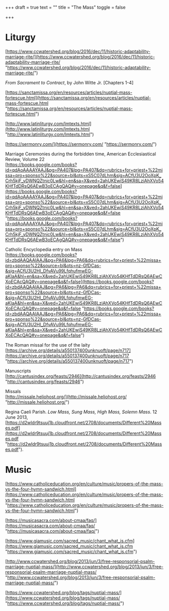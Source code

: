 +++
draft = true
text = ""
title = "The Mass"
toggle = false

+++
# Liturgy

[https://www.ccwatershed.org/blog/2016/dec/11/historic-adaptability-marriage-rite/](https://www.ccwatershed.org/blog/2016/dec/11/historic-adaptability-marriage-rite/ "https://www.ccwatershed.org/blog/2016/dec/11/historic-adaptability-marriage-rite/")

_From Sacrament to Contract_, by John Witte Jr. \[Chapters 1-4\]

[https://sanctamissa.org/en/resources/articles/nuptial-mass-fortescue.html](https://sanctamissa.org/en/resources/articles/nuptial-mass-fortescue.html "https://sanctamissa.org/en/resources/articles/nuptial-mass-fortescue.html")

[http://www.latinliturgy.com/lmtexts.html](http://www.latinliturgy.com/lmtexts.html "http://www.latinliturgy.com/lmtexts.html")

[https://sermonry.com/](https://sermonry.com/ "https://sermonry.com/")

Marriage Ceremonies during the forbidden time, American Ecclesiastical Review, Volume 22  
[https://books.google.com/books?id=qdAoAAAAYAAJ&pg=PA407&lpg=PA407&dq=rubrics+for+priest+%22missa+pro+sponso%22&source=bl&ots=xS5C07dLhm&sig=ACfU3U2OoXpK_Crh5kjF_yDWNQZtnic0Lw&hl=en&sa=X&ved=2ahUKEwiS49KR8LziAhXVo54KHfTdDRsQ6AEwB3oECAgQAQ#v=onepage&q&f=false](https://books.google.com/books?id=qdAoAAAAYAAJ&pg=PA407&lpg=PA407&dq=rubrics+for+priest+%22missa+pro+sponso%22&source=bl&ots=xS5C07dLhm&sig=ACfU3U2OoXpK_Crh5kjF_yDWNQZtnic0Lw&hl=en&sa=X&ved=2ahUKEwiS49KR8LziAhXVo54KHfTdDRsQ6AEwB3oECAgQAQ#v=onepage&q&f=false "https://books.google.com/books?id=qdAoAAAAYAAJ&pg=PA407&lpg=PA407&dq=rubrics+for+priest+%22missa+pro+sponso%22&source=bl&ots=xS5C07dLhm&sig=ACfU3U2OoXpK_Crh5kjF_yDWNQZtnic0Lw&hl=en&sa=X&ved=2ahUKEwiS49KR8LziAhXVo54KHfTdDRsQ6AEwB3oECAgQAQ#v=onepage&q&f=false")

Catholic Encyclopedia entry on Mass  
[https://books.google.com/books?id=zbdAAQAAIAAJ&pg=PA6&lpg=PA6&dq=rubrics+for+priest+%22missa+pro+sponso%22&source=bl&ots=nz-GfDCas-&sig=ACfU3U2HI_DfvAVu99LfqhufmwEG-aKlaA&hl=en&sa=X&ved=2ahUKEwiS49KR8LziAhXVo54KHfTdDRsQ6AEwCXoECAcQAQ#v=onepage&q&f=false](https://books.google.com/books?id=zbdAAQAAIAAJ&pg=PA6&lpg=PA6&dq=rubrics+for+priest+%22missa+pro+sponso%22&source=bl&ots=nz-GfDCas-&sig=ACfU3U2HI_DfvAVu99LfqhufmwEG-aKlaA&hl=en&sa=X&ved=2ahUKEwiS49KR8LziAhXVo54KHfTdDRsQ6AEwCXoECAcQAQ#v=onepage&q&f=false "https://books.google.com/books?id=zbdAAQAAIAAJ&pg=PA6&lpg=PA6&dq=rubrics+for+priest+%22missa+pro+sponso%22&source=bl&ots=nz-GfDCas-&sig=ACfU3U2HI_DfvAVu99LfqhufmwEG-aKlaA&hl=en&sa=X&ved=2ahUKEwiS49KR8LziAhXVo54KHfTdDRsQ6AEwCXoECAcQAQ#v=onepage&q&f=false")

The Roman missal for the use of the laity [https://archive.org/details/a550137400unknuoft/page/n717](https://archive.org/details/a550137400unknuoft/page/n717 "https://archive.org/details/a550137400unknuoft/page/n717")

Manuscripts  
[http://cantusindex.org/feasts/2946](http://cantusindex.org/feasts/2946 "http://cantusindex.org/feasts/2946")

Missals  
[http://missale.heliohost.org/](http://missale.heliohost.org/ "http://missale.heliohost.org/")

Regina Caeli Parish. _Low Mass, Sung Mass, High Mass, Solemn Mass_. 12 June 2013, [https://d2wldr9tsuuj1b.cloudfront.net/2708/documents/Different%20Masses.pdf](https://d2wldr9tsuuj1b.cloudfront.net/2708/documents/Different%20Masses.pdf "https://d2wldr9tsuuj1b.cloudfront.net/2708/documents/Different%20Masses.pdf").

# Music

[https://www.catholiceducation.org/en/culture/music/propers-of-the-mass-vs-the-four-hymn-sandwich.html](https://www.catholiceducation.org/en/culture/music/propers-of-the-mass-vs-the-four-hymn-sandwich.html "https://www.catholiceducation.org/en/culture/music/propers-of-the-mass-vs-the-four-hymn-sandwich.html")

[https://musicasacra.com/about-cmaa/faq/](https://musicasacra.com/about-cmaa/faq/ "https://musicasacra.com/about-cmaa/faq/")

[https://www.giamusic.com/sacred_music/chant_what_is.cfm](https://www.giamusic.com/sacred_music/chant_what_is.cfm "https://www.giamusic.com/sacred_music/chant_what_is.cfm")

[http://www.ccwatershed.org/blog/2013/jun/3/free-responsorial-psalm-marriage-nuptial-mass/](http://www.ccwatershed.org/blog/2013/jun/3/free-responsorial-psalm-marriage-nuptial-mass/ "http://www.ccwatershed.org/blog/2013/jun/3/free-responsorial-psalm-marriage-nuptial-mass/")

[https://www.ccwatershed.org/blog/tags/nuptial-mass/](https://www.ccwatershed.org/blog/tags/nuptial-mass/ "https://www.ccwatershed.org/blog/tags/nuptial-mass/")